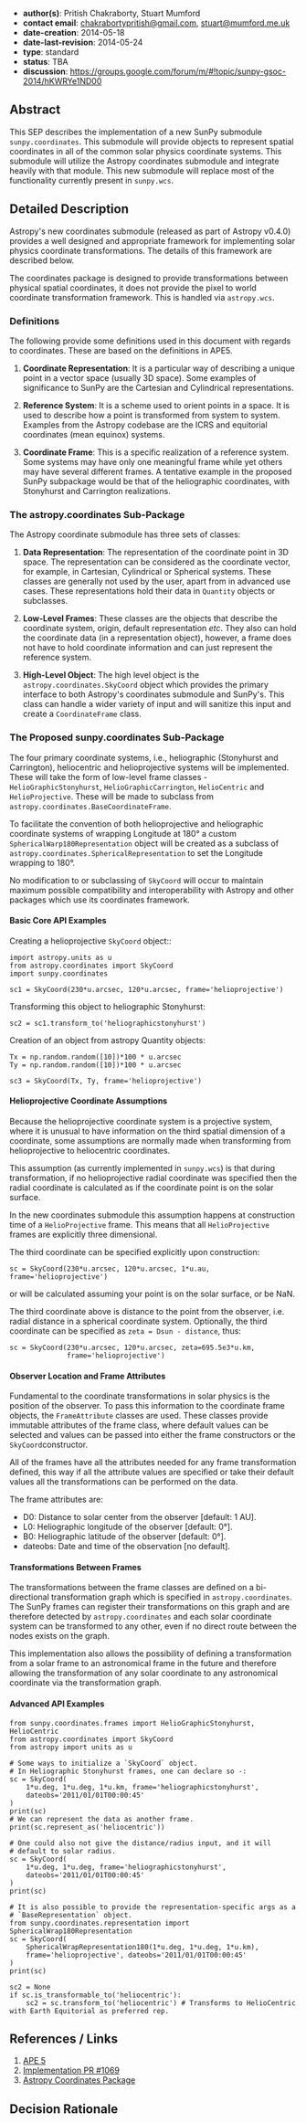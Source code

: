 * **author(s)**: Pritish Chakraborty, Stuart Mumford
* **contact email**: chakrabortypritish@gmail.com, stuart@mumford.me.uk
* **date-creation**: 2014-05-18
* **date-last-revision**: 2014-05-24
* **type**: standard
* **status**: TBA
* **discussion**: https://groups.google.com/forum/m/#!topic/sunpy-gsoc-2014/hKWRYe1ND00

## Abstract
This SEP describes the implementation of a new SunPy submodule
`sunpy.coordinates`. This submodule will provide objects to
represent spatial coordinates in all of the common solar physics
coordinate systems.
This submodule will utilize the Astropy coordinates submodule and
integrate heavily with that module.
This new submodule will replace most of the functionality currently
present in `sunpy.wcs`.

## Detailed Description
Astropy's new coordinates submodule (released as part of Astropy v0.4.0) 
provides a well designed and appropriate framework for implementing
solar physics coordinate transformations. The details of this
framework are described below.

The coordinates package is designed to provide transformations
between physical spatial coordinates, it does not provide the pixel
to world coordinate transformation framework. This is handled via
`astropy.wcs`.

### Definitions

The following provide some definitions used in this document with
regards to coordinates. These are based on the definitions in APE5.

1. **Coordinate Representation**: It is a particular way of describing 
    a unique point in a vector space (usually 3D space). Some examples of 
    significance to SunPy are the Cartesian and Cylindrical representations.

2. **Reference System**: It is a scheme used to orient points in a space. 
    It is used to describe how a point is transformed from system to system. 
    Examples from the Astropy codebase are the ICRS and equitorial coordinates
    (mean equinox) systems.

3. **Coordinate Frame**: This is a specific realization of a reference system.
    Some systems may have only one meaningful frame while yet others may have
    several different frames. A tentative example in the proposed SunPy 
    subpackage would be that of the heliographic coordinates, with 
    Stonyhurst and Carrington realizations.


### The astropy.coordinates Sub-Package

The Astropy coordinate submodule has three sets of classes:

1. **Data Representation**: The representation of the coordinate point in 3D 
    space. The representation can be  considered as the coordinate vector, 
    for example, in Cartesian, Cylindrical or Spherical systems.
    These classes are generally not used by the user, apart from in advanced 
    use cases. These representations hold their data in `Quantity` objects or
    subclasses.

2. **Low-Level Frames**: These classes are the objects that describe
    the coordinate system, origin, default representation *etc*.
    They also can hold the coordinate data (in a representation object), 
    however, a frame does not have to hold coordinate information and
    can just represent the reference system.

3. **High-Level Object**: The high level object is the
    `astropy.coordinates.SkyCoord` object which provides the primary
    interface to both Astropy's coordinates submodule and SunPy's.
    This class can handle a wider variety of input and will sanitize
    this input and create a `CoordinateFrame` class.


### The Proposed sunpy.coordinates Sub-Package

The four primary coordinate systems, i.e., heliographic 
(Stonyhurst and Carrington), heliocentric and helioprojective
systems will be implemented. These will take the form of 
low-level frame classes - `HelioGraphicStonyhurst`, `HelioGraphicCarrington`, 
`HelioCentric` and `HelioProjective`. These will be made to subclass from 
`astropy.coordinates.BaseCoordinateFrame`.

To facilitate the convention of both helioprojective and
heliographic coordinate systems of wrapping Longitude at 180&deg; a
custom `SphericalWarp180Representation` object will be created as a
subclass of `astropy.coordinates.SphericalRepresentation` to set the
Longitude wrapping to 180&deg;.

No modification to or subclassing of `SkyCoord` will occur to
maintain maximum possible compatibility and interoperability with
Astropy and other packages which use its coordinates framework.

#### Basic Core API Examples

Creating a helioprojective `SkyCoord` object::


    import astropy.units as u
    from astropy.coordinates import SkyCoord
    import sunpy.coordinates

    sc1 = SkyCoord(230*u.arcsec, 120*u.arcsec, frame='helioprojective')

Transforming this object to heliographic Stonyhurst:


    sc2 = sc1.transform_to('heliographicstonyhurst')

Creation of an object from astropy Quantity objects:

    Tx = np.random.random([10])*100 * u.arcsec
    Ty = np.random.random([10])*100 * u.arcsec

    sc3 = SkyCoord(Tx, Ty, frame='helioprojective')


#### Helioprojective Coordinate Assumptions

Because the helioprojective coordinate system is a projective
system, where it is unusual to have information on the third spatial
dimension of a coordinate, some assumptions are normally made when
transforming from helioprojective to heliocentric coordinates.

This assumption (as currently implemented in `sunpy.wcs`) is that
during transformation, if no helioprojective radial coordinate was specified 
then the radial coordinate is calculated as if the coordinate point
is on the solar surface.

In the new coordinates submodule this assumption happens at
construction time of a `HelioProjective` frame. This means that all
`HelioProjective` frames are explicitly three dimensional.

The third coordinate can be specified explicitly upon construction:

    sc = SkyCoord(230*u.arcsec, 120*u.arcsec, 1*u.au, frame='helioprojective')

or will be calculated assuming your point is on the solar surface,
or be NaN.

The third coordinate above is distance to the point from the
observer, i.e. radial distance in a spherical coordinate system.
Optionally, the third coordinate can be specified as `zeta = Dsun -
distance`, thus:

    sc = SkyCoord(230*u.arcsec, 120*u.arcsec, zeta=695.5e3*u.km,
                  frame='helioprojective')


#### Observer Location and Frame Attributes

Fundamental to the coordinate transformations in solar physics is
the position of the observer. To pass this information to the
coordinate frame objects, the `FrameAttribute` classes are used.
These classes provide immutable attributes of the frame class, where
default values can be selected and values can be passed into either
the frame constructors or the `SkyCoord`constructor.

All of the frames have all the attributes needed for any frame
transformation defined, this way if all the attribute values are
specified or take their default values all the transformations can
be performed on the data.

The frame attributes are:

* D0: Distance to solar center from the observer [default: 1 AU].
* L0: Heliographic longitude of the observer [default: 0&deg;].
* B0: Heliographic latitude of the observer [default: 0&deg;].
* dateobs: Date and time of the observation [no default].

#### Transformations Between Frames

The transformations between the frame classes are defined on a
bi-directional transformation graph which is specified in
`astropy.coordinates`.
The SunPy frames can register their transformations on this graph
and are therefore detected by `astropy.coordinates` and each solar
coordinate system can be transformed to any other, even if no direct
route between the nodes exists on the graph.

This implementation also allows the possibility of defining a
transformation from a solar frame to an astronomical frame in the
future and therefore allowing the transformation of any solar
coordinate to any astronomical coordinate via the transformation
graph.

#### Advanced API Examples


    from sunpy.coordinates.frames import HelioGraphicStonyhurst, HelioCentric
    from astropy.coordinates import SkyCoord
    from astropy import units as u

    # Some ways to initialize a `SkyCoord` object.
    # In Heliographic Stonyhurst frames, one can declare so -:
    sc = SkyCoord(
        1*u.deg, 1*u.deg, 1*u.km, frame='heliographicstonyhurst', 
        dateobs='2011/01/01T00:00:45'
    )
    print(sc)
    # We can represent the data as another frame.
    print(sc.represent_as('heliocentric'))

    # One could also not give the distance/radius input, and it will
    # default to solar radius.
    sc = SkyCoord(
        1*u.deg, 1*u.deg, frame='heliographicstonyhurst', 
        dateobs='2011/01/01T00:00:45'
    )
    print(sc)

    # It is also possible to provide the representation-specific args as a 
    # `BaseRepresentation` object.
    from sunpy.coordinates.representation import SphericalWrap180Representation
    sc = SkyCoord(
        SphericalWrapRepresentation180(1*u.deg, 1*u.deg, 1*u.km), 
        frame='helioprojective', dateobs='2011/01/01T00:00:45'
    )
    print(sc)
    
    sc2 = None
    if sc.is_transformable_to('heliocentric'):
        sc2 = sc.transform_to('heliocentric') # Transforms to HelioCentric with Earth Equitorial as preferred rep.

## References / Links

1. [APE 5](https://github.com/astropy/astropy-APEs/blob/master/APE5.rst)
1. [Implementation PR #1069](https://github.com/sunpy/sunpy/pull/1069)
1. [Astropy Coordinates Package](http://docs.astropy.org/en/stable/coordinates/index.html)


## Decision Rationale

